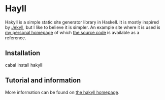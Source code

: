 # Hayll

Hakyll is a simple static site generator library in Haskell. It is mostly
inspired by [Jekyll](http://github.com/mojombo/jekyll), but I like to
believe it is simpler. An example site where it is used is
[my personal homepage](http://jaspervdj.be) of which
[the source code](http://jaspervdj.be/snapshot.tar.gz) is available as a
reference.

## Installation

cabal install hakyll

## Tutorial and information

More information can be found on
[the hakyll homepage](http://jaspervdj.be/hakyll).
